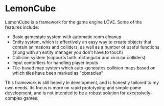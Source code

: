 # LemonCube

LemonCube is a framework for the game engine LÖVE. Some of the features include:
- Basic gamestate system with automatic room cleanup
- Entity system, which is effectively an easy way to create objects that contain animations and colliders, as well as a number of useful functions (along with an entity manager you don't have to touch)
- Collision system (supports both rectangular and circular colliders)
- Input contorllers for handling player inputs
- Tile-based map system which auto-generates collision maps based on which tiles have been marked as "obstacles"

This framework is still heavily in development, and is honestly tailored to my own needs. Its focus is more on rapid prototyping and simple game development, and is not intended to be a robust solution for excessively-complex games.